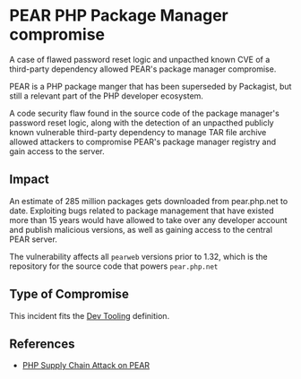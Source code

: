 <!-- cspell:ignore CVE -->
<!-- cspell:ignore PEAR -->
<!-- cspell:ignore PHP -->
<!-- cspell:ignore TAR -->
<!-- cspell:ignore unpacthed -->
<!-- cspell:ignore superseded -->
<!-- cspell:ignore Packagist -->
<!-- cspell:ignore pearweb -->
<!-- cspell:ignore archives -->
# PEAR PHP Package Manager compromise

A case of flawed password reset logic and unpacthed known CVE of
a third-party dependency allowed PEAR's package manager compromise.

PEAR is a PHP package manger that has been superseded by Packagist,
but still a relevant part of the PHP developer ecosystem.

A code security flaw found in the source code of the package manager's
password reset logic, along with the detection of an unpacthed publicly
known vulnerable third-party dependency to manage TAR file archive
allowed attackers to compromise PEAR's package manager registry and
gain access to the server.

## Impact

An estimate of 285 million packages gets downloaded from pear.php.net to
date. Exploiting bugs related to package management that have existed
more than 15 years would have allowed to take over any developer account
and publish malicious versions, as well as gaining access to the central
PEAR server.

The vulnerability affects all `pearweb` versions prior to 1.32, which is
the repository for the source code that powers `pear.php.net`

## Type of Compromise

This incident fits the [Dev Tooling](../compromise-definitions.md#dev-tooling)
definition.

## References

- [PHP Supply Chain Attack on PEAR](https://blog.sonarsource.com/php-supply-chain-attack-on-pear)
